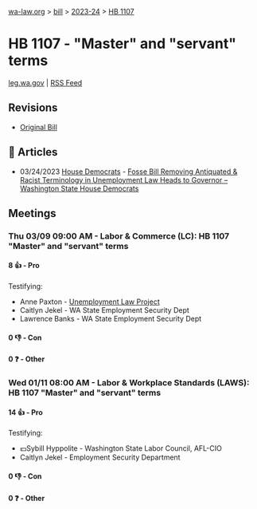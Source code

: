 [wa-law.org](/) > [bill](/bill/) > [2023-24](/bill/2023-24/) > [HB 1107](/bill/2023-24/hb/1107/)

# HB 1107 - "Master" and "servant" terms
[leg.wa.gov](https://app.leg.wa.gov/billsummary?BillNumber=1107&Year=2023&Initiative=false) | [RSS Feed](./rss.xml)

## Revisions
* [Original Bill](1/)

## 📰 Articles
* 03/24/2023 [House Democrats](/org/house_democrats/) - [Fosse Bill Removing Antiquated & Racist Terminology in Unemployment Law Heads to Governor – Washington State House Democrats](https://housedemocrats.wa.gov/blog/2023/03/24/fosse-bill-removing-antiquated-racist-terminology-in-unemployment-law-heads-to-governor/#:~:text=House%20Bill%201107)

## Meetings
### Thu 03/09 09:00 AM - Labor & Commerce (LC): HB 1107 "Master" and "servant" terms
#### 8 👍 - Pro
Testifying:
* Anne Paxton - [Unemployment Law Project](/org/unemployment_law_project/)
* Caitlyn Jekel - WA State Employment Security Dept
* Lawrence Banks - WA State Employment Security Dept

#### 0 👎 - Con

#### 0 ❓ - Other

### Wed 01/11 08:00 AM - Labor & Workplace Standards (LAWS): HB 1107 "Master" and "servant" terms
#### 14 👍 - Pro
Testifying:
* 💵Sybill Hyppolite - Washington State Labor Council, AFL-CIO
* Caitlyn Jekel - Employment Security Department

#### 0 👎 - Con

#### 0 ❓ - Other
